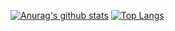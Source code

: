 [![Anurag's github stats](https://github-readme-stats.vercel.app/api?username=65zlui&theme=onedark)](https://github.com/anuraghazra/github-readme-stats)
[![Top Langs](https://github-readme-stats.vercel.app/api/top-langs/?username=65zlui&layout=compact&theme=onedark)](https://github.com/anuraghazra/github-readme-stats)